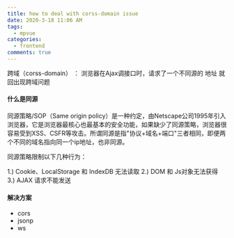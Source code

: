 ```yaml
---
title: how to deal with corss-domain issue
date: 2020-3-18 11:06 AM
tags:
  - mpvue
categories:
  - frontend
comments: true
---
```

跨域（corss-domain） ： 浏览器在Ajax调接口时，请求了一个不同源的 地址 就回出现跨域问题

#### 什么是同源

同源策略/SOP（Same origin policy）是一种约定，由Netscape公司1995年引入浏览器，它是浏览器最核心也最基本的安全功能，如果缺少了同源策略，浏览器很容易受到XSS、CSFR等攻击。所谓同源是指"协议+域名+端口"三者相同，即便两个不同的域名指向同一个ip地址，也非同源。

同源策略限制以下几种行为：

1.) Cookie、LocalStorage 和 IndexDB 无法读取
2.) DOM 和 Js对象无法获得
3.) AJAX 请求不能发送



#### 解决方案

- cors
- jsonp
- ws


